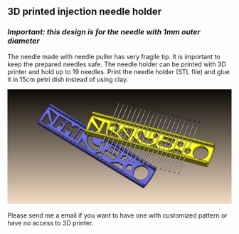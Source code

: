 ## 3D printed injection needle holder
### *Important: this design is for the needle with 1mm outer diameter*
The needle made with needle puller has very fragile tip. It is important to keep the prepared needles safe. 
The needle holder can be printed with 3D printer and hold up to 19 needles.
Print the needle holder (STL file) and glue it in 15cm petri dish instead of using clay.

<img src="https://github.com/yanwuguo/injection_needle_holder/blob/master/needle_holder_assem2.JPG" width="650">



Please send me a email if you want to have one with customized pattern or have no access to 3D printer. 


